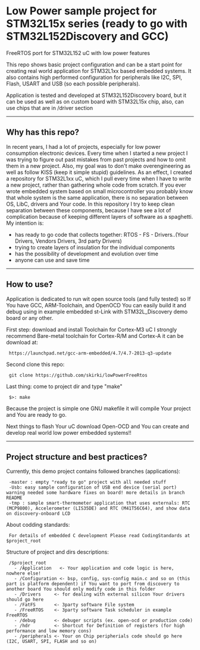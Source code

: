 Low Power sample project for STM32L15x series  (ready to go with STM32L152Discovery and GCC)
================

FreeRTOS port for STM32L152 uC with low power features

This repo shows basic project configuration and can be a start point for creating real world application for STM32L1xx based embedded systems.
It also contains high performed configuration for peripherals like I2C, SPI, Flash, USART and USB (so each possible peripherals).

Application is tested and developed at STM32L152Discovery board, but it can be used as well as on custom board with STM32L15x chip,
also, can use chips that are in /driver section

------------
Why has this repo?
------------
In recent years, I had a lot of projects, especially for low power consumption electronic devices. Every time when I started a new project I was trying to figure out past mistakes from past projects and how to omit them in a new project. Also, my goal was to don't make overengineering as well as follow KISS (keep it simple stupid) guidelines. 
As an effect, I created a repository for STM32L1xx uC, which I pull every time when I have to write a new project, rather than gathering whole code from scratch.
If you ever wrote embedded system based on small microcontroller you probably know that whole system is the same application, there is no separation between OS, LibC, drivers and Your code. In this repository I try to keep clean separation between these components, because I have see a lot of complication because of keeping different layers of software as a spaghetti. 
My intention is:
- has ready to go code that collects together: RTOS - FS - Drivers..(Your Drivers, Vendors Drivers, 3rd party Drivers)
- trying to create layers of insulation for the individual components
- has the possibility of development and evolution over time
- anyone can use and save time

------------
How to use?
------------
Application is dedicated to run wit open source tools (and fully tested) so If You have GCC, ARM-Toolchain, and OpenOCD You can easily build it and debug using in example embedded st-Link with STM32L_Discovery demo board or any other.

First step: download and install Toolchain for Cortex-M3 uC 
I strongly recommend Bare-metal toolchain for Cortex-R/M and Cortex-A it can be download at: 

     https://launchpad.net/gcc-arm-embedded/4.7/4.7-2013-q3-update

Second clone this repo:

     git clone https://github.com/skirki/lowPowerFreeRtos

Last thing:
come to project dir and type "make"

     $>: make

Because the project is simple one GNU makefile it will compile Your project and You are ready to go.

Next things to flash Your uC download Open-OCD and You can create and develop real world low power embedded systems!!

------------
Project structure and best practices?
------------

Currently, this demo project contains followed branches (applications):

     -master : empty "ready to go" project with all needed stuff 
     -Usb: easy sample configuration of USB end device (serial port) warning needed some hardware fixes on board! more details in branch README
     -tmp : sample smart-thermometer application that uses externals: RTC (MCP9800), Accelerometer (LIS35DE) and RTC (M41T56C64), and show data on discovery-onboard LCD

About codding standards:

     For details of embedded C development Please read CodingStandards at $project_root


Structure of project and dirs descriptions:

     /$project_root
       - /Application   <- Your application and code logic is here, nowhere else!
       - /Configuration <- bsp, config, sys-config main.c and so on (this part is platform dependent) if You want to port from discovery to another board You should only modify code in this folder
       - /Drivers     <- for dealing with external silicon Your drivers should go here
       - /FatFS       <- 3party software File system 
       - /FreeRTOS    <- 3party software Task scheduler in example FreeRTOS
       - /debug       <- debuger scripts (ex. open-ocd or production code)
       - /hdr         <- Shortcut for Definition of registers (for high performance and low memory cons)
       - /peripherals <- Your on Chip peripherials code should go here (I2C, USART, SPI, FLASH and so on)
       
